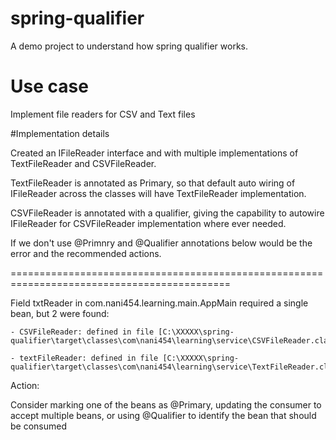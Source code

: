 # spring-qualifier
A demo project to understand how spring qualifier works.

# Use case
Implement file readers for CSV and Text files

#Implementation details

Created an IFileReader interface and with multiple implementations of TextFileReader and CSVFileReader.

TextFileReader is annotated as Primary, so that default auto wiring of IFileReader across the classes will have TextFileReader implementation.

CSVFileReader is annotated with a qualifier, giving the capability to autowire IFileReader for CSVFileReader implementation where ever needed.

If we don't use @Primnry and @Qualifier annotations below would be the error and the recommended actions.

============================================================================================

Field txtReader in com.nani454.learning.main.AppMain required a single bean, but 2 were found:

	- CSVFileReader: defined in file [C:\XXXXX\spring-qualifier\target\classes\com\nani454\learning\service\CSVFileReader.class]
	
	- textFileReader: defined in file [C:\XXXXX\spring-qualifier\target\classes\com\nani454\learning\service\TextFileReader.class]



Action:

Consider marking one of the beans as @Primary, updating the consumer to accept multiple beans, or using @Qualifier to identify the bean that should be consumed
